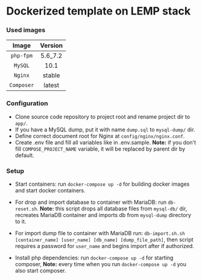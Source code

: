 Dockerized template on LEMP stack
=================================

### Used images ###

|     Image     |    Version    |
|     :---:     |     :---:     |
|   `php-fpm`   |    5.6_7.2    |
|    `MySQL`    |     10.1      |
|    `Nginx`    |    stable     |
|   `Composer`  |    latest     |

### Configuration ###

 * Clone source code repository to project root and rename project dir to `app/`.
 * If you have a MySQL dump, put it with name `dump.sql` to `mysql-dump/` dir.
 * Define correct document root for Nginx at `config/nginx/nginx.conf`.
 * Create .env file and fill all variables like in .env.sample. **Note:** if you don't fill `COMPOSE_PROJECT_NAME` 
 variable, it will be replaced by parent dir by default.
 
### Setup ###
 * Start containers: run `docker-compose up -d` for building docker images and start docker containers.
 
 * For drop and import database to container with MariaDB: run `db-reset.sh`.
 **Note:** this script drops all database files from `mysql-db/` dir, recreates MariaDB container and imports db from
 `mysql-dump` directory to it.
 
 * For import dump file to container with MariaDB run: `db-import.sh.sh [container_name] [user_name] [db_name]
 [dump_file_path]`, then script requires a password for `user_name` and begins import after if authorized.
 
 * Install php dependencies: run `docker-compose up -d` for starting composer, **Note:** every time when you run
 `docker-compose up -d` you also start composer.

